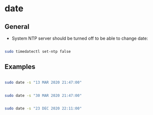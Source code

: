 # date

## General

- System NTP server should be turned off to be able to change date:

```bash

sudo timedatectl set-ntp false

```

## Examples

```bash

sudo date -s "13 MAR 2020 21:47:00"

```

```bash

sudo date -s "30 MAR 2020 21:47:00"

```

```bash

sudo date -s "23 DEC 2020 22:11:00"

```

